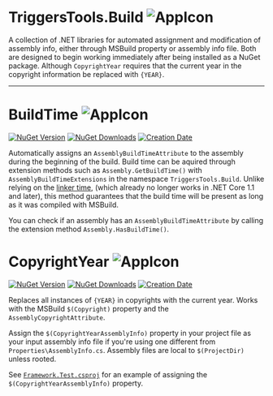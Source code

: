 # TriggersTools.Build ![AppIcon](https://i.imgur.com/MCwbifB.png)

A collection of .NET libraries for automated assignment and modification of assembly info, either through MSBuild property or assembly info file. Both are designed to begin working immediately after being installed as a NuGet package. Although `CopyrightYear` requires that the current year in the copyright information be replaced with `{YEAR}`.

***

# BuildTime ![AppIcon](https://i.imgur.com/BdsYmlT.png)

[![NuGet Version](https://img.shields.io/nuget/v/TriggersTools.Build.BuildTime.svg?style=flat)](https://www.nuget.org/packages/TriggersTools.Build.BuildTime/)
[![NuGet Downloads](https://img.shields.io/nuget/dt/TriggersTools.Build.BuildTime.svg?style=flat)](https://www.nuget.org/packages/TriggersTools.Build.BuildTime/)
[![Creation Date](https://img.shields.io/badge/created-july%202018-A642FF.svg?style=flat)](https://github.com/trigger-death/TriggersTools.Build/commit/1815ace69913ee52b43418dea600d84721d111d8)

Automatically assigns an `AssemblyBuildTimeAttribute` to the assembly during the beginning of the build. Build time can be aquired through extension methods such as `Assembly.GetBuildTime()` with `AssemblyBuildTimeExtensions` in the namespace `TriggersTools.Build`. Unlike relying on the [linker time](https://stackoverflow.com/a/1600990/7517185), (which already no longer works in .NET Core 1.1 and later), this method guarantees that the build time will be present as long as it was compiled with MSBuild.

You can check if an assembly has an `AssemblyBuildTimeAttribute` by calling the extension method `Assembly.HasBuildTime()`.

# CopyrightYear ![AppIcon](https://i.imgur.com/CHebVZ8.png)

[![NuGet Version](https://img.shields.io/nuget/v/TriggersTools.Build.CopyrightYear.svg?style=flat)](https://www.nuget.org/packages/TriggersTools.Build.CopyrightYear/)
[![NuGet Downloads](https://img.shields.io/nuget/dt/TriggersTools.Build.CopyrightYear.svg?style=flat)](https://www.nuget.org/packages/TriggersTools.Build.CopyrightYear/)
[![Creation Date](https://img.shields.io/badge/created-july%202018-A642FF.svg?style=flat)](https://github.com/trigger-death/TriggersTools.Build/commit/1815ace69913ee52b43418dea600d84721d111d8)

Replaces all instances of `{YEAR}` in copyrights with the current year. Works with the MSBuild `$(Copyright)` property and the `AssemblyCopyrightAttribute`.

Assign the `$(CopyrightYearAssemblyInfo)` property in your project file as your input assembly info file if you're using one different from `Properties\AssemblyInfo.cs`. Assembly files are local to `$(ProjectDir)` unless rooted.

See [`Framework.Test.csproj`](https://github.com/trigger-death/TriggersTools.Build/blob/master/samples/Framework.Test/Framework.Test.csproj#L17) for an example of assigning the `$(CopyrightYearAssemblyInfo)` property.
